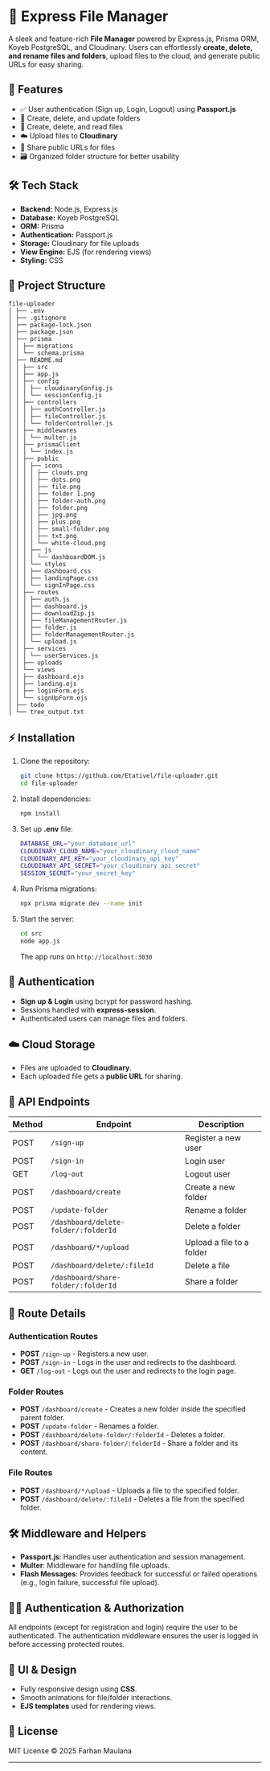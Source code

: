 # 📂 Express File Manager

A sleek and feature-rich **File Manager** powered by Express.js, Prisma ORM, Koyeb PostgreSQL, and Cloudinary. Users can effortlessly **create, delete, and rename files and folders**, upload files to the cloud, and generate public URLs for easy sharing.

## 🚀 Features

- ✅ User authentication (Sign up, Login, Logout) using **Passport.js**
- 📁 Create, delete, and update folders
- 📄 Create, delete, and read files
- ☁️ Upload files to **Cloudinary**
- 🔗 Share public URLs for files
- 🗃️ Organized folder structure for better usability

## 🛠️ Tech Stack

- **Backend:** Node.js, Express.js
- **Database:** Koyeb PostgreSQL
- **ORM:** Prisma
- **Authentication:** Passport.js
- **Storage:** Cloudinary for file uploads
- **View Engine:** EJS (for rendering views)
- **Styling:** CSS

## 📂 Project Structure

```
file-uploader
│ ├── .env
│ ├── .gitignore
│ ├── package-lock.json
│ ├── package.json
│ ├── prisma
│ │ ├── migrations
│ │ └── schema.prisma
│ ├── README.md
│ │ ├── src
│ │ ├── app.js
│ │ ├── config
│ │ │ ├── cloudinaryConfig.js
│ │ │ └── sessionConfig.js
│ │ ├── controllers
│ │ │ ├── authController.js
│ │ │ ├── fileController.js
│ │ │ └── folderController.js
│ │ ├── middlewares
│ │ │ └── multer.js
│ │ ├── prismaClient
│ │ │ └── index.js
│ │ ├── public
│ │ │ ├── icons
│ │ │ │ ├── clouds.png
│ │ │ │ ├── dots.png
│ │ │ │ ├── file.png
│ │ │ │ ├── folder 1.png
│ │ │ │ ├── folder-auth.png
│ │ │ │ ├── folder.png
│ │ │ │ ├── jpg.png
│ │ │ │ ├── plus.png
│ │ │ │ ├── small-folder.png
│ │ │ │ ├── txt.png
│ │ │ │ └── white-cloud.png
│ │ │ ├── js
│ │ │ │ └── dashboardDOM.js
│ │ │ └── styles
│ │ │ ├── dashboard.css
│ │ │ ├── landingPage.css
│ │ │ └── signInPage.css
│ │ ├── routes
│ │ │ ├── auth.js
│ │ │ ├── dashboard.js
│ │ │ ├── downloadZip.js
│ │ │ ├── fileManagementRouter.js
│ │ │ ├── folder.js
│ │ │ ├── folderManagementRouter.js
│ │ │ └── upload.js
│ │ ├── services
│ │ │ └── userServices.js
│ │ ├── uploads
│ │ └── views
│ │ ├── dashboard.ejs
│ │ ├── landing.ejs
│ │ ├── loginForm.ejs
│ │ └── signUpForm.ejs
│ ├── todo
│ └── tree_output.txt
```

## ⚡ Installation

1. Clone the repository:
   ```sh
   git clone https://github.com/Etativel/file-uploader.git
   cd file-uploader
   ```
2. Install dependencies:
   ```sh
   npm install
   ```
3. Set up **.env** file:
   ```sh
   DATABASE_URL="your_database_url"
   CLOUDINARY_CLOUD_NAME="your_cloudinary_cloud_name"
   CLOUDINARY_API_KEY="your_cloudinary_api_key"
   CLOUDINARY_API_SECRET="your_cloudinary_api_secret"
   SESSION_SECRET="your_secret_key"
   ```
4. Run Prisma migrations:
   ```sh
   npx prisma migrate dev --name init
   ```
5. Start the server:
   ```sh
   cd src
   node app.js
   ```
   The app runs on `http://localhost:3030`

## 🔑 Authentication

- **Sign up & Login** using bcrypt for password hashing.
- Sessions handled with **express-session**.
- Authenticated users can manage files and folders.

## ☁️ Cloud Storage

- Files are uploaded to **Cloudinary**.
- Each uploaded file gets a **public URL** for sharing.

## 📌 API Endpoints

| Method | Endpoint                             | Description               |
| ------ | ------------------------------------ | ------------------------- |
| POST   | `/sign-up`                           | Register a new user       |
| POST   | `/sign-in`                           | Login user                |
| GET    | `/log-out`                           | Logout user               |
| POST   | `/dashboard/create`                  | Create a new folder       |
| POST   | `/update-folder`                     | Rename a folder           |
| POST   | `/dashboard/delete-folder/:folderId` | Delete a folder           |
| POST   | `/dashboard/*/upload`                | Upload a file to a folder |
| POST   | `/dashboard/delete/:fileId`          | Delete a file             |
| POST   | `/dashboard/share-folder/:folderId`  | Share a folder            |

## 📜 Route Details

### Authentication Routes

- **POST** `/sign-up` - Registers a new user.
- **POST** `/sign-in` - Logs in the user and redirects to the dashboard.
- **GET** `/log-out` - Logs out the user and redirects to the login page.

### Folder Routes

- **POST** `/dashboard/create` - Creates a new folder inside the specified parent folder.
- **POST** `/update-folder` - Renames a folder.
- **POST** `/dashboard/delete-folder/:folderId` - Deletes a folder.
- **POST** `/dashboard/share-folder/:folderId` - Share a folder and its content.

### File Routes

- **POST** `/dashboard/*/upload` - Uploads a file to the specified folder.
- **POST** `/dashboard/delete/:fileId` - Deletes a file from the specified folder.

## 🛠️ Middleware and Helpers

- **Passport.js**: Handles user authentication and session management.
- **Multer**: Middleware for handling file uploads.
- **Flash Messages**: Provides feedback for successful or failed operations (e.g., login failure, successful file upload).

## 🧑‍💻 Authentication & Authorization

All endpoints (except for registration and login) require the user to be authenticated. The authentication middleware ensures the user is logged in before accessing protected routes.

## 🎨 UI & Design

- Fully responsive design using **CSS**.
- Smooth animations for file/folder interactions.
- **EJS templates** used for rendering views.

## 📜 License

MIT License © 2025 Farhan Maulana

---
